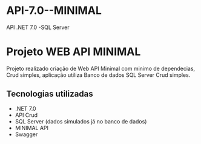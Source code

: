 # API-7.0--MINIMAL
API .NET 7.0 -SQL Server

# Projeto WEB API MINIMAL

Projeto realizado criação de Web API Minimal com minimo de dependecias, Crud simples, aplicação utiliza Banco de dados SQL Server Crud simples.

## Tecnologias utilizadas 

- .NET 7.0
- API Crud
- SQL Server (dados simulados já no banco de dados)
- MINIMAL API
- Swagger

